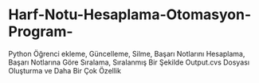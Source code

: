 # Harf-Notu-Hesaplama-Otomasyon-Program-
Python Öğrenci ekleme, Güncelleme, Silme, Başarı Notlarını Hesaplama, Başarı Notlarına Göre Sıralama, Sıralanmış Bir Şekilde Output.cvs Dosyası Oluşturma ve Daha Bir Çok Özellik
